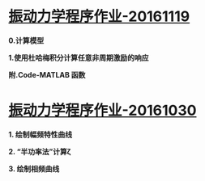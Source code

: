 # [振动力学程序作业-20161119](/archive-20161119/README.md)

**0.计算模型**

**1.使用杜哈梅积分计算任意非周期激励的响应**

**附.Code-MATLAB 函数**

# [振动力学程序作业-20161030](/archive-20161030/README.md)

**1. 绘制幅频特性曲线**

**2.  “半功率法”计算ζ**

**3.  绘制相频曲线**


